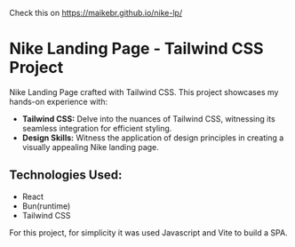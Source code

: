 Check this on https://maikebr.github.io/nike-lp/

# Nike Landing Page - Tailwind CSS Project

Nike Landing Page crafted with Tailwind CSS. This project showcases my hands-on experience with:

- **Tailwind CSS:** Delve into the nuances of Tailwind CSS, witnessing its seamless integration for efficient styling.
- **Design Skills:** Witness the application of design principles in creating a visually appealing Nike landing page.
  
## Technologies Used:

- React
- Bun(runtime)
- Tailwind CSS

For this project, for simplicity it was used Javascript and Vite to build a SPA.
